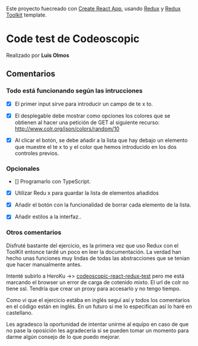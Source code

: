 Este proyecto fuecreado con [Create React App](https://github.com/facebook/create-react-app), usando [Redux](https://redux.js.org/) y [Redux Toolkit](https://redux-toolkit.js.org/) template.

# Code test de Codeoscopic

Realizado por **Luis Olmos**

## Comentarios

### Todo está funcionando según las intrucciones

- [x] El primer input sirve para introducir un campo de te x to.

- [x] El desplegable debe mostrar como opciones los colores que se obtienen al hacer una petición de GET al siguiente recurso: http://www.colr.org/json/colors/random/10

- [x] Al clicar el botón, se debe añadir a la lista que hay debajo un elemento que muestre el te x to y el color que hemos introducido en los dos controles previos.

### Opcionales

- [] Programarlo con TypeScript.

- [x] Utilizar Redu x para guardar la lista de elementos añadidos

- [x] Añadir el botón con la funcionalidad de borrar cada elemento de la lista.

- [x] Añadir estilos a la interfaz..

### Otros comentarios

Disfruté bastante del ejercicio, es la primera vez que uso Redux con el ToolKit entonce tardé un poco en leer la documentación.
La verdad han hecho unas funciones muy lindas de todas las abstracciones que se tenian que hacer manualmente antes.

Intenté subirlo a HeroKu ->> [codeoscopic-react-redux-test](https://codeoscopic-react-redux-test.herokuapp.com/) pero me está marcando el browser un error de carga de cotenido mixto. El url de colr no tiene ssl. Tendría que crear un proxy para accesarlo y no tengo tiempo.

Como vi que el ejercicio estába en inglés seguí así y todos los comentarios en el código están en inglés. En un futuro si me lo especifican así lo haré en castellano.

Les agradesco la oportunidad de intentar unirme al equípo en caso de que no pase la oposición les agradecería si se pueden tomar un momento para darme algún consejo de lo que puedo mejorar.
